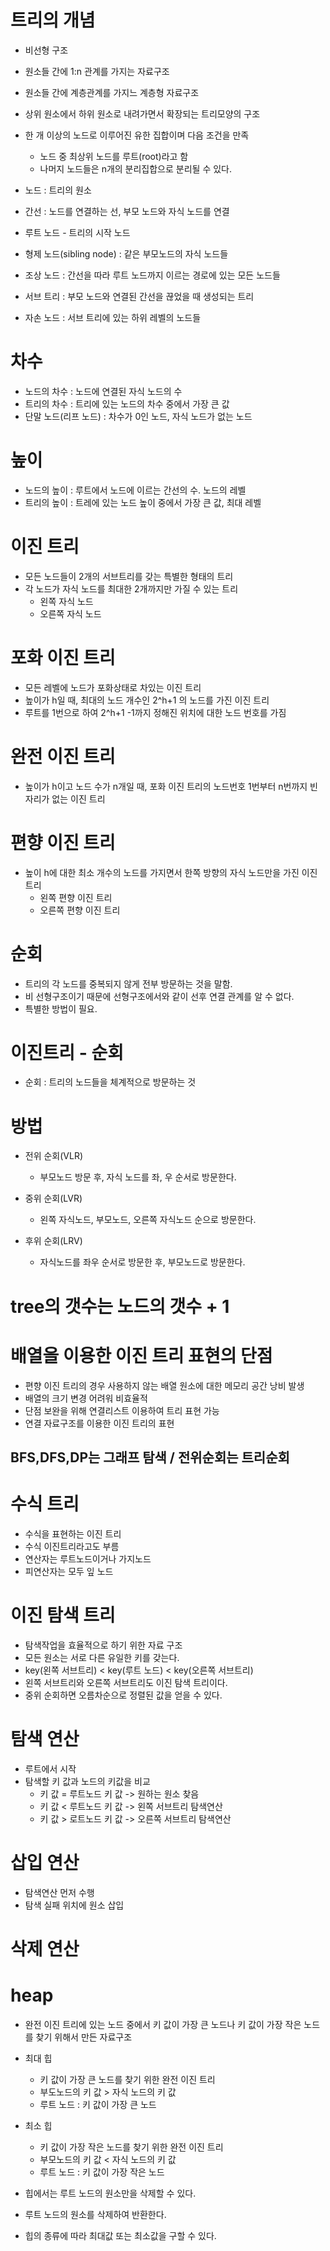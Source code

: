 # 트리의 개념

- 비선형 구조

- 원소들 간에 1:n 관계를 가지는 자료구조

- 원소들 간에 계층관계를 가지느 계층형 자료구조

- 상위 원소에서 하위 원소로 내려가면서 확장되는 트리모양의 구조

- 한 개 이상의 노드로 이루어진 유한 집합이며 다음 조건을 만족
  
  - 노드 중 최상위 노드를 루트(root)라고 함
  - 나머지 노드들은 n개의 분리집합으로 분리될 수 있다.

- 노드 : 트리의 원소

- 간선 : 노드를 연결하는 선, 부모 노드와 자식 노드를 연결

- 루트 노드 - 트리의 시작 노드

- 형제 노드(sibling node) : 같은 부모노드의 자식 노드들

- 조상 노드 : 간선을 따라 루트 노드까지 이르는 경로에 있는 모든 노드들

- 서브 트리 : 부모 노드와 연결된 간선을 끊었을 때 생성되는 트리

- 자손 노드 : 서브 트리에 있는 하위 레벨의 노드들

# 차수

- 노드의 차수 : 노드에 연결된 자식 노드의 수
- 트리의 차수 : 트리에 있는 노드의 차수 중에서 가장 큰 값
- 단말 노드(리프 노드) : 차수가 0인 노드, 자식 노드가 없는 노드

# 높이

- 노드의 높이 : 루트에서 노드에 이르는 간선의 수. 노드의 레벨
- 트리의 높이 : 트레에 있는 노드 높이 중에서 가장 큰 값, 최대 레벨

# 이진 트리

- 모든 노드들이 2개의 서브트리를 갖는 특별한 형태의 트리
- 각 노드가 자식 노드를 최대한 2개까지만 가질 수 있는 트리
  - 왼쪽 자식 노드
  - 오른쪽 자식 노드

# 포화 이진 트리

- 모든 레벨에 노드가 포화상태로 차있는 이진 트리
- 높이가 h일 때, 최대의 노드 개수인 2^h+1 의 노드를 가진 이진 트리
- 루트를 1번으로 하여 2^h+1 -1까지 정해진 위치에 대한 노드 번호를 가짐

# 완전 이진 트리

- 높이가 h이고 노드 수가 n개일 때, 포화 이진 트리의 노드번호 1번부터 n번까지 빈 자리가 없는 이진 트리

# 편향 이진 트리

- 높이 h에 대한 최소 개수의 노드를 가지면서 한쪽 방향의 자식 노드만을 가진 이진 트리
  - 왼쪽 편향 이진 트리
  - 오른쪽 편향 이진 트리

# 순회

- 트리의 각 노드를 중복되지 않게 전부 방문하는 것을 말함.
- 비 선형구조이기 때문에 선형구조에서와 같이 선후 연결 관계를 알 수 없다.
- 특별한 방법이 필요.

# 이진트리 - 순회

- 순회 : 트리의 노드들을 체계적으로 방문하는 것

# 방법

- 전위 순회(VLR)
  
  - 부모노드 방문 후, 자식 노드를 좌, 우 순서로 방문한다.

- 중위 순회(LVR)
  
  - 왼쪽 자식노드, 부모노드, 오른쪽 자식노드 순으로 방문한다.

- 후위 순회(LRV)
  
  - 자식노드를 좌우 순서로 방문한 후, 부모노드로 방문한다.

# tree의 갯수는 노드의 갯수 + 1

# 배열을 이용한 이진 트리 표현의 단점
- 편향 이진 트리의 경우 사용하지 않는 배열 원소에 대한 메모리 공간 낭비 발생
- 배열의 크기 변경 어려워 비효율적
- 단점 보완을 위해 연결리스트 이용하여 트리 표현 가능
- 연결 자료구조를 이용한 이진 트리의 표현


## BFS,DFS,DP는 그래프 탐색 / 전위순회는 트리순회

# 수식 트리
- 수식을 표현하는 이진 트리
- 수식 이진트리라고도 부름
- 연산자는 루트노드이거나 가지노드
-  피연산자는 모두 잎 노드

# 이진 탐색 트리
- 탐색작업을 효율적으로 하기 위한 자료 구조
- 모든 원소는 서로 다른 유일한 키를 갖는다.
- key(왼쪽 서브트리) < key(루트 노드) < key(오른쪽 서브트리)
- 왼쪽 서브트리와 오른쪽 서브트리도 이진 탐색 트리이다.
- 중위 순회하면 오름차순으로 정렬된 값을 얻을 수 있다.

# 탐색 연산
- 루트에서 시작
- 탐색할 키 값과 노드의 키값을 비교
  - 키 값 = 루트노드 키 값 -> 원하는 원소 찾음
  - 키 값 < 루트노드 키 값 -> 왼쪽 서브트리 탐색연산
  - 키 값 > 로트노드 키 값 -> 오른쪽 서브트리 탐색연산

# 삽입 연산
- 탐색연산 먼저 수행
- 탐색 실패 위치에 원소 삽입

# 삭제 연산

# heap

- 완전 이진 트리에 있는 노드 중에서 키 값이 가장 큰 노드나 키 값이 가장 작은 노드를 찾기 위해서 만든 자료구조

- 최대 힙
  - 키 값이 가장 큰 노드를 찾기 위한 완전 이진 트리
  -  부도노드의 키 값 > 자식 노드의 키 값
  -  루트 노드 : 키 값이 가장 큰 노드
- 최소 힙
  - 키 값이 가장 작은 노드를 찾기 위한 완전 이진 트리
  - 부모노드의 키 값 < 자식 노드의 키 값
  - 루트 노드 : 키 값이 가장 작은 노드

- 힙에서는 루트 노드의 원소만을 삭제할 수 있다.
- 루트 노드의 원소를 삭제하여 반환한다.
- 힙의 종류에 따라 최대값 또는 최소값을 구할 수 있다.